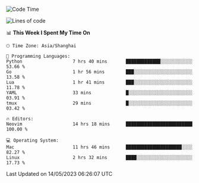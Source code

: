 <!--START_SECTION:waka-->
![Code Time](http://img.shields.io/badge/Code%20Time-1%2C365%20hrs%2018%20mins-blue)

![Lines of code](https://img.shields.io/badge/From%20Hello%20World%20I%27ve%20Written-260.3%20thousand%20lines%20of%20code-blue)

📊 **This Week I Spent My Time On** 

```text
🕑︎ Time Zone: Asia/Shanghai

💬 Programming Languages: 
Python                   7 hrs 40 mins       █████████████░░░░░░░░░░░░   53.66 % 
Go                       1 hr 56 mins        ███░░░░░░░░░░░░░░░░░░░░░░   13.58 % 
Lua                      1 hr 41 mins        ███░░░░░░░░░░░░░░░░░░░░░░   11.78 % 
YAML                     33 mins             █░░░░░░░░░░░░░░░░░░░░░░░░   03.91 % 
tmux                     29 mins             █░░░░░░░░░░░░░░░░░░░░░░░░   03.42 % 

🔥 Editors: 
Neovim                   14 hrs 18 mins      █████████████████████████   100.00 % 

💻 Operating System: 
Mac                      11 hrs 46 mins      █████████████████████░░░░   82.27 % 
Linux                    2 hrs 32 mins       ████░░░░░░░░░░░░░░░░░░░░░   17.73 % 
```


 Last Updated on 14/05/2023 06:26:07 UTC
<!--END_SECTION:waka-->
